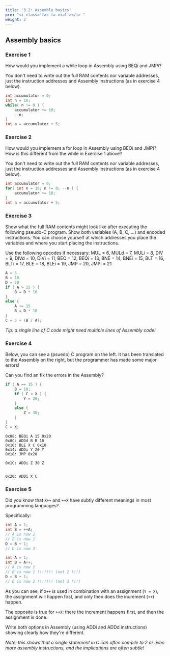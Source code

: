 ```yaml
---
title: '3.2: Assembly basics'
pre: "<i class='fas fa-vial'></i> "
weight: 2
---
```


## Assembly basics

### Exercise 1

How would you implement a while loop in Assembly using BEQi and JMPi? 

You don't need to write out the full RAM contents nor variable addresses, just the instruction addresses and Assembly instructions (as in exercise 4 below).

``` C
int accumulator = 0;
int n = 10;
while( n != 0 ) {
    accumulator += 10;
    --n;
}
int a = accumulator + 5;
```

### Exercise 2

How would you implement a for loop in Assembly using BEQi and JMPi? How is this different from the while in Exercise 1 above?

You don't need to write out the full RAM contents nor variable addresses, just the instruction addresses and Assembly instructions (as in exercise 4 below).

``` C
int accumulator = 0;
for( int n = 10; n != 0; --n ) {
    accumulator += 10;
}
int a = accumulator + 5;
```

### Exercise 3 

Show what the full RAM contents might look like after executing the following pseudo-C program. Show both variables (A, B, C, ...) and encoded instructions.
You can choose yourself at which addresses you place the variables and where you start placing the instructions. 

Use the following opcodes if necessary: MUL = 6, MULd = 7, MULi = 8, DIV = 9, DIVd = 10, DIVi = 11,
BEQ = 12, BEQi = 13, BNE = 14, BNEi = 15, BLT = 16, BLTi = 17, BLE = 18, BLEi = 19,
JMP = 20, JMPi = 21

``` C
A = 5
B = 10
D = 20
if ( A > 15 ) {
    B = D * 10
}
else {
    A += 15
    B = D * 10
}
C = 5 + (B / A);
```

_Tip: a single line of C code might need multiple lines of Assembly code!_

### Exercise 4

Below, you can see a (psuedo) C program on the left.
It has been translated to the Assembly on the right, but the programmer has made some major errors!

Can you find an fix the errors in the Assembly?

<div class="multicol">
<div>

``` C
if ( A == 15 ) {
    B = 10;
    if ( C < X ) {
        Y = 20;
    }
    else {
        Z = 30;
    }
}
C = X;
```

</div>
<div>

```
0x08: BEQi A 15 0x20
0x0C: ADDd B B 10
0x10: BLE X C 0x18
0x14: ADDi Y 20 Y
0x18: JMP 0x20

0x1C: ADDi Z 30 Z


0x20: ADDi X C
```

</div>
</div>

### Exercise 5

Did you know that `X++` and `++X` have subtly different meanings in most programming languages? 

Specifically:

<div class="multicol">
<div>

``` C
int A = 1;
int B = ++A;
// A is now 2
// B is now 2
D = B + 1;
// D is now 3
```

</div>
<div>

``` C
int A = 1;
int B = A++;
// A is now 2
// B is now 1 !!!!!!! (not 2 !!!)
D = B + 1;
// D is now 2 !!!!!!! (not 3 !!!)
```

</div>
</div>

As you can see, if `X++` is used in combination with an assignment (`Y = X`), the assignment will happen first, and only then does the increment (`++`) happen.

The opposite is true for `++X`: there the increment happens first, and then the assignment is done. 

Write both options in Assembly (using ADDi and ADDd instructions) showing clearly how they're different. 

_Note: this shows that a single statement in C can often compile to 2 or even more assembly instructions, and the implications are often subtle!_

